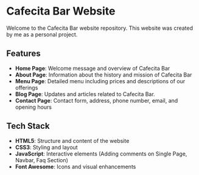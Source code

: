 # Cafecita Bar Website

Welcome to the Cafecita Bar website repository. This website was created by me as a personal project.




## Features

- **Home Page**: Welcome message and overview of Cafecita Bar
- **About Page**: Information about the history and mission of Cafecita Bar
- **Menu Page**: Detailed menu including prices and descriptions of our offerings
- **Blog Page**: Updates and articles related to Cafecita Bar.
- **Contact Page**: Contact form, address, phone number, email, and opening hours




## Tech Stack

- __HTML5__: Structure and content of the website
- __CSS3__: Styling and layout
- __JavaScript__: Interactive elements (Adding comments on Single Page, Navbar, Faq Section)
- __Font Awesome__: Icons and visual enhancements

